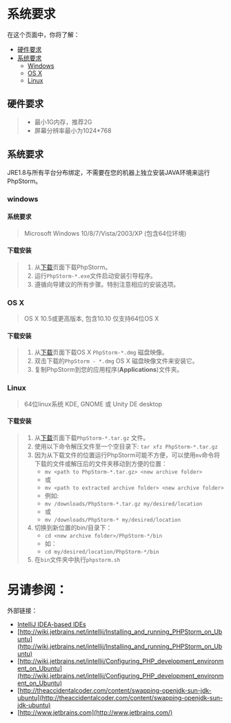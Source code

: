 # 系统要求

在这个页面中，你将了解：

* [硬件要求](#硬件要求)
* [系统要求](#系统要求)
    * [Windows](#Windows)
    * [OS X](#OS_X)
    * [Linux](#Linux)

## <span id='硬件要求'>硬件要求</span>

> * 最小1G内存，推荐2G
> * 屏幕分辨率最小为1024*768

## <span id='系统要求'>系统要求</span>

JRE1.8与所有平台分布绑定，不需要在您的机器上独立安装JAVA环境来运行PhpStorm。

### <span id='windows'>windows</span>

#### 系统要求

> Microsoft Windows 10/8/7/Vista/2003/XP (包含64位环境)

#### 下载安装

> 1. 从[下载](https://www.jetbrains.com/phpstorm/download/)页面下载PhpStorm。
> 2. 运行`PhpStorm-*.exe`文件启动安装引导程序。
> 3. 遵循向导建议的所有步骤。特别注意相应的安装选项。

### <span id='OS_X'>OS X</span>

> OS X 10.5或更高版本, 包含10.10
> 仅支持64位OS X

#### 下载安装

> 1. 从[下载](https://www.jetbrains.com/phpstorm/download/)页面下载OS X `PhpStorm-*.dmg` 磁盘映像。
> 2. 双击下载的`PhpStorm - *.dmg` OS X 磁盘映像文件来安装它。
> 3. 复制PhpStorm到您的应用程序(**Applications**)文件夹。

### <span id='Linux'>Linux</span>

> 64位linux系统
> KDE, GNOME 或 Unity DE desktop

#### 下载安装

> 1. 从[下载](https://www.jetbrains.com/phpstorm/download/)页面下载`PhpStorm-*.tar.gz` 文件。
> 2. 使用以下命令解压文件至一个空目录下:
        `tar xfz PhpStorm-*.tar.gz`
> 3. 因为从下载文件的位置运行PhpStorm可能不方便，可以使用`mv`命令将下载的文件或解压后的文件夹移动到方便的位置：
>       * `mv <path to PhpStorm-*.tar.gz> <new archive folder>`
>       * 或
>       * `mv <path to extracted archive folder> <new archive folder>`
>       * 例如:
>       * `mv /downloads/PhpStorm-*.tar.gz my/desired/location`
>       * 或
>       * `mv /downloads/PhpStorm-* my/desired/location`
> 4. 切换到新位置的bin/目录下：
>       * `cd <new archive folder>/PhpStorm-*/bin`
>       * 如：
>       * `cd my/desired/location/PhpStorm-*/bin`
> 5. 在`bin`文件夹中执行`phpstorm.sh`


# 另请参阅：

外部链接：
* [IntelliJ IDEA-based IDEs](https://intellij-support.jetbrains.com/hc/en-us/articles/206544879-Selecting-the-JDK-version-the-IDE-will-run-under)
* [http://wiki.jetbrains.net/intellij/Installing_and_running_PHPStorm_on_Ubuntu](http://wiki.jetbrains.net/intellij/Installing_and_running_PHPStorm_on_Ubuntu)
* [http://wiki.jetbrains.net/intellij/Configuring_PHP_development_environment_on_Ubuntu](http://wiki.jetbrains.net/intellij/Configuring_PHP_development_environment_on_Ubuntu)
* [http://theaccidentalcoder.com/content/swapping-openjdk-sun-jdk-ubuntu](http://theaccidentalcoder.com/content/swapping-openjdk-sun-jdk-ubuntu)
* [http://www.jetbrains.com](http://www.jetbrains.com/)
